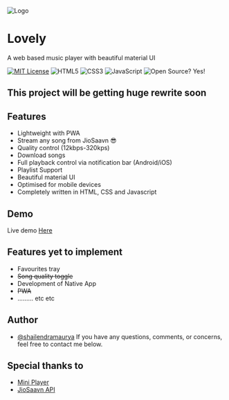 ![Logo](https://shailendramaurya.github.io/lovely/favicon.png)


# Lovely

A web based music player with beautiful material UI

[![MIT License](https://img.shields.io/badge/License-MIT-green.svg)](https://choosealicense.com/licenses/mit/)
<img alt="HTML5" src="https://img.shields.io/badge/-HTML5-E44D26?style=flat&logo=html5&logoColor=white"/>
    <img alt="CSS3" src="https://img.shields.io/badge/-CSS3-2965f1?style=flat&logo=css3&logoColor=white"/>
    <img alt="JavaScript" src="https://img.shields.io/badge/-JavaScript-F0DB4F?style=flat&logo=javascript&logoColor=white"/>
    <img alt="Open Source? Yes!" src="https://badgen.net/badge/Open%20Source%20%3F/Yes%21/blue?icon=github"/>

## This project will be getting huge rewrite soon


## Features
- Lightweight with PWA
- Stream any song from JioSaavn 😎
- Quality control (12kbps-320kps)
- Download songs
- Full playback control via notification bar (Android/iOS)
- Playlist Support
- Beautiful material UI
- Optimised for mobile devices
- Completely written in HTML, CSS and Javascript


## Demo

Live demo [Here](https://shailendramaurya.github.io/lovely)


## Features yet to implement
- Favourites tray
- ~~Song quality toggle~~
- Development of Native App
- ~~PWA~~
- ......... etc etc

## Author

- [@shailendramaurya](https://www.github.com/shailendramaurya)
If you have any questions, comments, or concerns, feel free to contact me below.

## Special thanks to
- [Mini Player](https://github.com/muhammed/mini-player)
- [JioSaavn API](https://github.com/sumitkolhe/jiosaavn-api)
